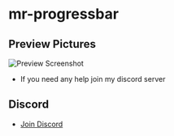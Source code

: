 # mr-progressbar

## Preview Pictures
![Preview Screenshot](https://imgur.com/OrzgBjI.jpeg)

* If you need any help join my discord server

## Discord
- [Join Discord](https://discord.gg/XpdWyyT4Nm)

